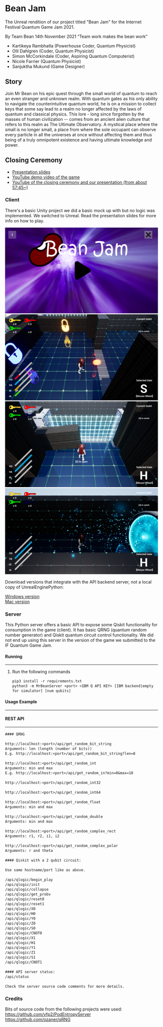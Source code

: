 # Bean Jam

The Unreal rendition of our project titled "Bean Jam" for the Internet Festival Quantum Game Jam 2021.

By Team Bean 14th November 2021
“Team work makes the bean work”

* Kartikeya Rambhatla (Powerhouse Coder, Quantum Physicist)
* Olli Dahlgren (Coder, Quantum Physicist)
* Simon McCorkindale (Coder, Aspiring Quantum Computerist)
* Nicole Farrier (Quantum Physicist)
* Sanjuktha Mukund (Game Designer)

## Story

Join Mr Bean on his epic quest through the small world of quantum to reach an even stranger and unknown realm. With quantum gates as his only ability to navigate the counterintuitive quantum world, he is on a mission to collect keys that some say lead to a realm no longer affected by the laws of quantum and classical physics. This lore - long since forgotten by the masses of human civilization -- comes from an ancient alien culture that refers to this realm as The Ultimate Observatory. A mystical place where the small is no longer small, a place from where the sole occupant can observe every particle in all the universes at once without affecting them and thus being of a truly omnipotent existence and having ultimate knowledge and power.

## Closing Ceremony

* [Presentation slides](https://docs.google.com/presentation/d/1KRUusqkLgXXsjbpE9Svb09ey73XNDuXC4r1JwuC9kTY)
* [YouTube demo video of the game](https://youtu.be/2pZ4idVhHxM)
* [YouTube of the closing ceremony and our presentation (from about 57:45~)](https://www.youtube.com/watch?v=l1FyNmBbRig&ab_channel=InternetFestival)

### Client

There's a basic Unity project we did a basic mock up with but no logic was implemented. We switched to Unreal. Read the presentation slides for more info on how to play.

![](https://raw.githubusercontent.com/Wandering-Consciousness/MrBean/main/client/MrBeanUnreal/screenshot1.png)  
![](https://raw.githubusercontent.com/Wandering-Consciousness/MrBean/main/client/MrBeanUnreal/screenshot2.png)  
![](https://raw.githubusercontent.com/Wandering-Consciousness/MrBean/main/client/MrBeanUnreal/screenshot3.png)  
![](https://raw.githubusercontent.com/Wandering-Consciousness/MrBean/main/client/MrBeanUnreal/screenshot4.png)  

Download versions that integrate with the API backend server, not a local copy of UnrealEnginePython:

[Windows version]()  
[Mac version](https://drive.google.com/file/d/1IC3V3rd1iMOZ3ouAd5A5HMbPSOKMk5uJ/view?usp=sharing)  

### Server

This Python server offers a basic API to expose some Qiskit functionality for consumption in the game (client). It has basic QRNG (quantum random number generator) and Qiskit quantum circuit control functionality. We did not end up using this server in the version of the game we submitted to the IF Quantum Game Jam.

#### Running
-------

1. Run the following commands
   ```
   pip3 install -r requirements.txt
   python3 -m MrBeanServer <port> <IBM Q API KEY> [IBM backend|empty for simulator] [num qubits]
   ```

#### Usage Example
-------------

#### REST API
-------------

	#### QRNG

	http://localhost:<port>/api/get_random_bit_string
	Arguments: len (length (number of bits))
	E.g. http://localhost:<port>/api/get_random_bit_string?len=8

	http://localhost:<port>/api/get_random_int
	Arguments: min and max
	E.g. http://localhost:<port>/api/get_random_in?min=0&max=10

	http://localhost:<port>/api/get_random_int32

	http://localhost:<port>/api/get_random_int64

	http://localhost:<port>/api/get_random_float
	Arguments: min and max

	http://localhost:<port>/api/get_random_double
	Arguments: min and max

	http://localhost:<port>/api/get_random_complex_rect
	Arguments: r1, r2, i1, i2

	http://localhost:<port>/api/get_random_complex_polar
	Arguments: r and theta

	#### Qiskit with a 2 qubit circuit:

	Use same hostname/port like as above.

	/api/qlogic/begin_play
    /api/qlogic/init
    /api/qlogic/collapse
    /api/qlogic/get_probv
    /api/qlogic/reset0
    /api/qlogic/reset1
    /api/qlogic/X0
    /api/qlogic/H0
    /api/qlogic/Y0
    /api/qlogic/Z0
    /api/qlogic/S0
    /api/qlogic/CNOT0
    /api/qlogic/X1
    /api/qlogic/H1
    /api/qlogic/Y1
    /api/qlogic/Z1
    /api/qlogic/S1
    /api/qlogic/CNOT1

    #### API server status:
    /api/status

	Check the server source code comments for more details.

### Credits

Bits of source code from the following projects were used:  
https://github.com/vfp2/PodEntropyServer  
https://github.com/ozaner/qRNG  


